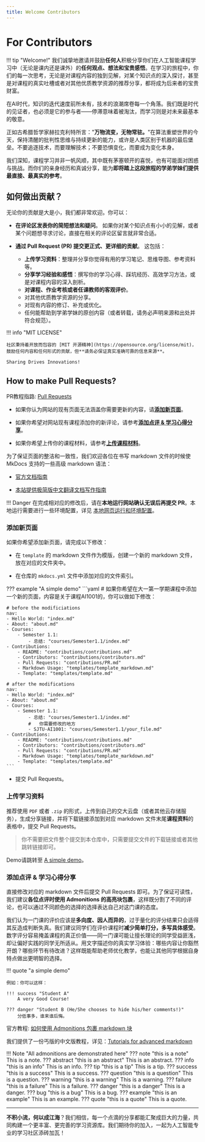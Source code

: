```yaml
---
title: Welcome Contributors
---
```

# For Contributors

!!! tip "Welcome!"
    我们诚挚地邀请并鼓励**任何人**积极分享你们在人工智能课程学习中（无论是课内还是课外）的**任何观点、想法和宝贵感悟**。在学习的旅程中，你们的每一次思考，无论是对课程内容的独到见解，对某个知识点的深入探讨，甚至是对课程的真实吐槽或者对其他优质教学资源的推荐分享，都将成为后来者的宝贵财富。

在AI时代，知识的迭代速度前所未有，技术的浪潮席卷每一个角落。我们既是时代的见证者，也必须是它的参与者——停滞意味着被淘汰，而学习则是对未来最基本的敬意。

正如古希腊哲学家赫拉克利特所言："**万物流变，无物常驻。**"在算法重塑世界的今天，保持清醒的批判性思维与持续更新的能力，或许是人类区别于机器的最后堡垒。不要追逐技术，而要理解技术；不要恐惧变化，而要成为变化本身。

我们深知，课程学习并非一帆风顺，其中既有茅塞顿开的喜悦，也有可能面对困惑与挑战。而你们的亲身经历和真诚分享，能为**即将踏上这段旅程的学弟学妹们提供最直接、最真实的参考**。

## 如何做出贡献？

无论你的贡献是大是小，我们都非常欢迎。你可以：

* **在评论区发表你的简短想法和疑问**。 如果你对某个知识点有小小的见解，或者某个问题想寻求讨论，直接在相关的评论区留言就非常合适。


* **通过 Pull Request (PR) 提交更正式、更详细的贡献**。 这包括：
    * **上传学习资料**：整理并分享你觉得有用的学习笔记、思维导图、参考资料等。
    * **分享学习经验和感悟**：撰写你的学习心得、踩坑经历、高效学习方法，或是对课程内容的深入剖析。
    * **对课程、作业考核或者任课教师的客观评价**。
    * 对其他优质教学资源的分享。
    * 对现有内容的修订、补充或优化。
    * 任何能帮助到学弟学妹的原创内容（或者转载，请务必声明来源和出处并符合规范）。

!!! info "MIT LICENSE"

    社区秉持着开放而包容的 [MIT 开源精神](https://opensource.org/license/mit)，鼓励任何内容和任何形式的贡献，但**请务必保证真实准确可靠的信息来源**。

    Sharing Drives Innovations!

## How to make Pull Requests?

PR教程指路: [Pull Requests](https://docs.github.com/en/pull-requests)

- 如果你认为网站的现有页面无法涵盖你需要更新的内容，请[**添加新页面**](#_2)。

- 如果你希望对网站现有课程添加你的新评论，请参考[**添加点评 & 学习心得分享**](#_3)。

- 如果你希望上传你的课程材料，请参考[**上传课程材料**](#_4)。

为了保证页面的整洁和一致性，我们欢迎各位在书写 markdown 文件的时候使 MkDocs 支持的一些高级 markdown 语法：

- [官方文档指南](https://squidfunk.github.io/mkdocs-material/reference/)

- [本站提供极简版中文翻译文档写作指南](markdown_tutorial.md)



!!! Danger 
    在完成相对应的修改后，请在**本地运行网站确认无误后再提交 PR**。本地运行需要进行一些环境配置，详见 [本地网页运行和环境配置](local_run.md)。

### 添加新页面

如果你希望添加新页面，请完成以下修改：

- 在 `template` 的 markdown 文件作为模版，创建一个新的 markdown 文件，放在对应的文件夹中。

- 在仓库的 `mkdocs.yml` 文件中添加对应的文件索引。

??? example "A simple demo"
    ```yaml
    # 如果你希望在大一第一学期课程中添加一个新的页面，内容是关于课程AI1001的，你可以做如下修改：

    # before the modificiations
    nav:
    - Hello World: "index.md"
    - About: "about.md"
    - Courses:
        - Semester 1.1:
            - 总结: "courses/Semester1.1/index.md"
    - Contributions:
        - README: "contributions/contributions.md"
        - Contributors: "contributions/contributors.md"
        - Pull Requests: "contributions/PR.md"
        - Markdown Usage: "templates/template_markdown.md"
        - Template: "templates/template.md"

    # after the modifications
    nav:
    - Hello World: "index.md"
    - About: "about.md"
    - Courses:
        - Semester 1.1:
            - 总结: "courses/Semester1.1/index.md"
            #   你需要修改的地方
            - SJTU-AI1001: "courses/Semester1.1/your_file.md"
    - Contributions:
        - README: "contributions/contributions.md"
        - Contributors: "contributions/contributors.md"
        - Pull Requests: "contributions/PR.md"
        - Markdown Usage: "templates/template_markdown.md"
        - Template: "templates/template.md"
    ```

- 提交 Pull Requests。

### 上传学习资料

推荐使用 `PDF` 或者 `.zip` 的形式，上传到自己的交大云盘（或者其他云存储服务），生成分享链接，并将下载链接添加到对应 markdown 文件末尾**课程资料**的表格中，提交 Pull Requests。

> 你不需要把文件整个提交到本仓库中，只需要提交文件的下载链接或者其他跳转链接即可。

Demo请跳转至 [A simple demo](../templates/template.md/#_4)。

### 添加点评 & 学习心得分享

直接修改对应的 markdown 文件后提交 Pull Requests 即可。为了保证可读性，我们建议**各位点评时使用 Admonitions 的高亮块包裹**，这样既分割了不同的评论，也可以通过不同颜色的选择的选择表达自己对这门课的态度。

我们认为一门课的评价应该是**多向度、因人而异的**，过于量化的评分结果只会适得其反造成判断失真。我们建议同学们在评价课程时**减少简单打分，多写具体感受**。数字评分容易掩盖课程的真正价值——同一门课可能让擅长理论的同学受益匪浅，却让偏好实践的同学无所适从。用文字描述你的真实学习体验：哪些内容让你豁然开朗？哪些环节有待改进？这样既能帮助老师优化教学，也能让其他同学根据自身特点做出更明智的选择。

!!! quote "a simple demo"

    例如：你可以这样：

    !!! success "Student A"
        A very Good Course!

    ??? danger "Student B (He/She chooses to hide his/her comments!)"
        分低事多，谁来谁后悔。

官方教程: [如何使用 Admonitions 包裹 markdown 块](https://squidfunk.github.io/mkdocs-material/reference/admonitions/)

我们提供了一份丐版的中文版教程，详见：[Tutorials for advanced markdown](markdown_tutorial.md/#admonitions)

!!! Note "All admonitions are demonstrated here"
    ??? note "this is a note"
        This is a note.
    ??? abstract "this is an abstract"
        This is an abstract.
    ??? info "this is an info"
        This is an info.
    ??? tip "this is a tip"
        This is a tip.
    ??? success "this is a success"
        This is a success.
    ??? question "this is a question"
        This is a question.
    ??? warning "this is a warning"
        This is a warning.
    ??? failure "this is a failure"
        This is a failure.
    ??? danger "this is a danger"
        This is a danger.
    ??? bug "this is a bug"
        This is a bug.
    ??? example "this is an example"
        This is an example.
    ??? quote "this is a quote"
        This is a quote.

---

**不积小流，何以成江海**？我们相信，每一个点滴的分享都能汇聚成巨大的力量，共同构建一个更丰富、更完善的学习资源库。我们期待你的加入，一起为人工智能专业的学习社区添砖加瓦！